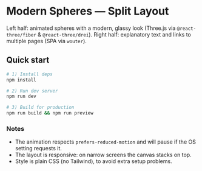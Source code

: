 # Modern Spheres — Split Layout

Left half: animated spheres with a modern, glassy look (Three.js via `@react-three/fiber` & `@react-three/drei`).
Right half: explanatory text and links to multiple pages (SPA via `wouter`).

## Quick start

```bash
# 1) Install deps
npm install

# 2) Run dev server
npm run dev

# 3) Build for production
npm run build && npm run preview
```

### Notes

- The animation respects `prefers-reduced-motion` and will pause if the OS setting requests it.
- The layout is responsive: on narrow screens the canvas stacks on top.
- Style is plain CSS (no Tailwind), to avoid extra setup problems.